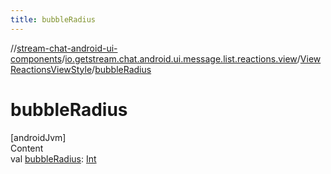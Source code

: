 ```yaml
---
title: bubbleRadius
---
```

//[stream-chat-android-ui-components](../../../index.md)/[io.getstream.chat.android.ui.message.list.reactions.view](../index.md)/[ViewReactionsViewStyle](index.md)/[bubbleRadius](bubbleRadius.md)



# bubbleRadius  
[androidJvm]  
Content  
val [bubbleRadius](bubbleRadius.md): [Int](https://kotlinlang.org/api/latest/jvm/stdlib/kotlin/-int/index.html)  



